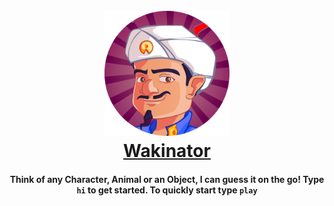 <h1 align="center">
   <br>
   <a href="https://wa.me/914913553717?text=hi">
    <img src="./public/logo.png" alt="Bob The Bot" width="200">
   </a>
   <br>
   <a href="https://wa.me/914913553717?text=hiabout">Wakinator</a><br>

</h1>

<h4 align="center">
   Think of any Character, Animal or an Object, I can guess it on the go! Type <code>hi</code> to get started. To quickly start type <code>play</code>
</h4>
<br>
